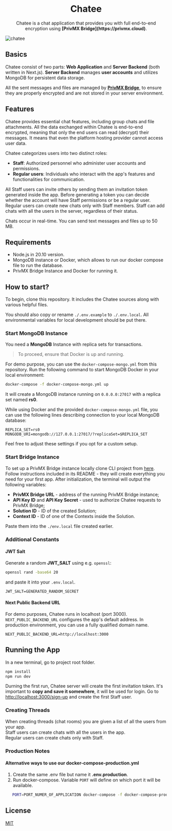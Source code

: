 <div align="center">
   <h1>
      Chatee
   </h1>
<p>
Chatee is a chat application that provides you with full end-to-end encryption using <b>[PrivMX Bridge](https://privmx.cloud)</b>.
</p>
</div>

![chatee](https://github.com/simplito/privmx-chatee0/assets/160479989/9a8f1195-a324-4d6d-8352-4d5a736cec3e)

## Basics

Chatee consist of two parts: **Web Application** and **Server Backend** (both written in Next.js).
**Server Backend** manages **user accounts** and utilizes MongoDB for persistent data storage.

All the sent messages and files are managed by <b>[PrivMX Bridge](https://github.com/simplito/privmx-bridge)</b>, to ensure they are properly
encrypted and are not stored in your server environment.

## Features

Chatee provides essential chat features, including group chats and file attachments. All the data exchanged within Chatee is
end-to-end encrypted, meaning that only the end users can read (decrypt) their messages. It means that even the platform hosting
provider cannot access user data.

Chatee categorizes users into two distinct roles:

- **Staff**: Authorized personnel who administer user accounts and permissions.
- **Regular users**: Individuals who interact with the app's features and functionalities for communication.

All Staff users can invite others by sending them an invitation token generated inside the app. Before generating a
token you can decide whether the account will have Staff permissions or be a regular user. Regular users can create new
chats only with Staff members. Staff can add chats with all the users in the server, regardless of their status.

Chats occur in real-time. You can send text messages and files up to 50 MB.

## Requirements

- Node.js in 20.10 version.
- MongoDB instance or Docker, which allows to run our docker compose file to run the database.
- PrivMX Bridge Instance and Docker for running it.

## How to start?

To begin, clone this repository. It includes the Chatee sources along with various helpful files.

You should also copy or rename `./.env.example` to `./.env.local`. All environmental variables for local development should be put there.

### **Start MongoDB Instance**

You need a **MongoDB** Instance with replica sets for transactions.

> To proceed, ensure that Docker is up and running.

For demo purpose, you can use the `docker-compose-mongo.yml` from this repository. Run the following command to start MongoDB Docker in your local environment:

```sh
docker-compose -f docker-compose-mongo.yml up
```

It will create a MongoDB instance running on `0.0.0.0:27017` with a replica set named **rs0**.

While using Docker and the provided `docker-compose-mongo.yml` file, you can use the following lines describing connection to your local MongoDB database:

```ENV
REPLICA_SET=rs0
MONGODB_URI=mongodb://127.0.0.1:27017/?replicaSet=$REPLICA_SET
```

Feel free to adjust these settings if you opt for a custom setup.

### **Start Bridge Instance**

To set up a PrivMX Bridge instance locally clone CLI project from [here](https://github.com/simplito/privmx-bridge-docker). Follow instructions included in its README - they will create everything you need for your first app. After initialization, the terminal will output the following variables:

- **PrivMX Bridge URL** - address of the running PrivMX Bridge instance;
- **API Key ID** and **API Key Secret** - used to authorize Chatee requests to PrivMX Bridge;
- **Solution ID** - ID of the created Solution;
- **Context ID** - ID of one of the Contexts inside the Solution.

Paste them into the `./env.local` file created earlier.

### Additional Constants

#### JWT Salt

Generate a random **JWT_SALT** using e.g. `openssl`:

```sh
openssl rand -base64 20
```

and paste it into your `.env.local`.

```
JWT_SALT=GENERATED_RANDOM_SECRET
```

#### Next Public Backend URL

For demo purposes, Chatee runs in localhost (port 3000). `NEXT_PUBLIC_BACKEND_URL` configures the app's default address. In production environment, you can use a fully qualified domain name.

```ENV
NEXT_PUBLIC_BACKEND_URL=http://localhost:3000
```

## Running the App

In a new terminal, go to project root folder.

```sh
npm install
npm run dev
```

Durning the first run,  Chatee server will create the first invitation token. It's important to  **copy and save it somewhere**, it will be used for login.
Go to <http://localhost:3000/sign-up> and create the first Staff user.

### Creating Threads

When creating threads (chat rooms) you are given a list of all the users from your app.  
Staff users can create chats with all the users in the app.  
Regular users can create chats only with Staff.

### Production Notes

#### Alternative ways to use our docker-compose-production.yml

1. Create the same .env file but name it **.env.production**.
2. Run docker-compose. Variable `PORT` will define on which port it will be available.

```sh
   PORT=PORT_NUMER_OF_APPLICATION docker-compose -f docker-compose-production.yml up
```

## License

[MIT](./LICENSE)
